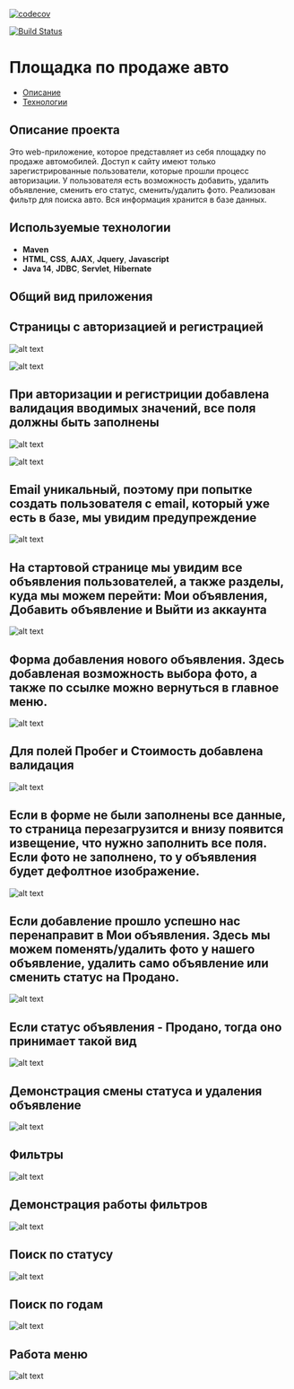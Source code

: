 
[![codecov](https://codecov.io/gh/lanasergeeva/job4j_cars/branch/master/graph/badge.svg?token=F75LP30E3Q)](https://codecov.io/gh/lanasergeeva/job4j_cars)

[![Build Status](https://app.travis-ci.com/lanasergeeva/job4j_cars.svg?branch=master)](https://app.travis-ci.com/lanasergeeva/job4j_cars)

# Площадка по продаже авто

+ [Описание](#Описание-проекта)
+ [Технологии](#Используемые-технологии)


## Описание проекта
Это  web-приложение, которое представляет из себя площадку по продаже автомобилей. 
Доступ к сайту имеют только зарегистрированные пользователи, которые прошли процесс авторизации.
У пользователя есть возможность добавить, удалить объявление, сменить его статус, сменить/удалить фото.
Реализован фильтр для поиска авто. Вся информация хранится в базе данных.


## Используемые технологии
+ **Maven**
+ **HTML**, **CSS**, **AJAX**, **Jquery**, **Javascript**
+ **Java 14**, **JDBC**, **Servlet**, **Hibernate**

## Общий вид приложения

## Страницы с авторизацией и регистрацией

![alt text](https://github.com/lanasergeeva/job4j_cars/blob/master/src/main/webapp/image/log.jpg)

![alt text](https://github.com/lanasergeeva/job4j_cars/blob/master/src/main/webapp/image/reg.jpg)

## При авторизации и регистриции добавлена валидация вводимых значений, все поля должны быть заполнены

![alt text](https://github.com/lanasergeeva/job4j_cars/blob/master/src/main/webapp/image/regvalid.jpg)

![alt text](https://github.com/lanasergeeva/job4j_cars/blob/master/src/main/webapp/image/validlog.jpg)

## Email уникальный, поэтому при попытке создать пользователя с email, который уже есть в базе, мы увидим предупреждение

![alt text](https://github.com/lanasergeeva/job4j_cars/blob/master/src/main/webapp/image/userexist.jpg)

## На стартовой странице мы увидим все объявления пользователей, а также разделы, куда мы можем перейти: Мои объявления, Добавить объявление и Выйти из аккаунта

![alt text](https://github.com/lanasergeeva/job4j_cars/blob/master/src/main/webapp/image/start.jpg)


## Форма добавления нового объявления. Здесь добавленая возможность выбора фото, а также по ссылке можно вернуться в главное меню.

![alt text](https://github.com/lanasergeeva/job4j_cars/blob/master/src/main/webapp/image/newadds.jpg)

## Для полей Пробег и Стоимость добавлена валидация

![alt text](https://github.com/lanasergeeva/job4j_cars/blob/master/src/main/webapp/image/newaddvalid.jpg)

## Если в форме не были заполнены все данные, то страница перезагрузится и внизу появится извещение, что нужно заполнить все поля. Если фото не заполнено, то у объявления будет дефолтное изображение.

![alt text](https://github.com/lanasergeeva/job4j_cars/blob/master/src/main/webapp/image/newaddnotall.jpg)

## Если добавление прошло успешно нас перенаправит в Мои объявления. Здесь мы можем поменять/удалить фото у нашего объявление, удалить само объявление или сменить статус на Продано.

![alt text](https://github.com/lanasergeeva/job4j_cars/blob/master/src/main/webapp/image/setphotojpg.jpg)

## Если статус объявления - Продано, тогда оно принимает такой вид

![alt text](https://github.com/lanasergeeva/job4j_cars/blob/master/src/main/webapp/image/sold.jpg)

## Демонстрация смены статуса и удаления объявление

![alt text](https://github.com/lanasergeeva/job4j_cars/blob/master/src/main/webapp/image/changedeleteowns.gif)

## Фильтры
![alt text](https://github.com/lanasergeeva/job4j_cars/blob/master/src/main/webapp/image/menufolters.gif)

## Демонстрация работы фильтров

![alt text](https://github.com/lanasergeeva/job4j_cars/blob/master/src/main/webapp/image/filters.gif)

## Поиск по статусу
![alt text](https://github.com/lanasergeeva/job4j_cars/blob/master/src/main/webapp/image/status.gif)

## Поиск по годам

![alt text](https://github.com/lanasergeeva/job4j_cars/blob/master/src/main/webapp/image/filteryear.gif)

## Работа меню

![alt text](https://github.com/lanasergeeva/job4j_cars/blob/master/src/main/webapp/image/workofnav.gif)